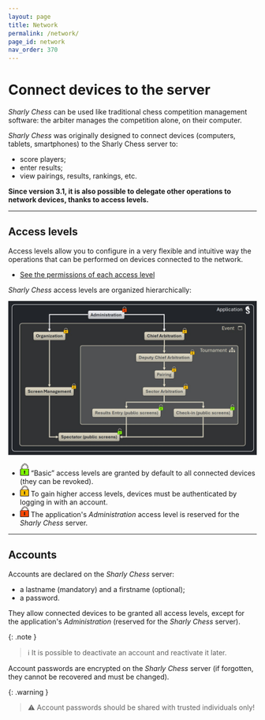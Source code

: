 ```yaml
---
layout: page
title: Network
permalink: /network/
page_id: network
nav_order: 370
---
```


# Connect devices to the server

_Sharly Chess_ can be used like traditional chess competition management software: the arbiter manages the competition alone, on their computer.

_Sharly Chess_ was originally designed to connect devices (computers, tablets, smartphones) to the Sharly Chess server to:
- score players;
- enter results;
- view pairings, results, rankings, etc.

**Since version 3.1, it is also possible to delegate other operations to network devices, thanks to access levels.**

---

## Access levels


Access levels allow you to configure in a very flexible and intuitive way the operations that can be performed on devices connected to the network.

- [See the permissions of each access level](permissions.en.md)

_Sharly Chess_ access levels are organized hierarchically:

<div class="before-img-no-border"></div>

![Inheritance of access levels](../../assets/images/access-levels/access-levels-inheritance-en.jpg)

- ![no-account](../../assets/images/access-levels/lock-no-account-small.png) “Basic” access levels are granted by default to all connected devices (they can be revoked).
- ![account](../../assets/images/access-levels/lock-account-small.png) To gain higher access levels, devices must be authenticated by logging in with an account.
- ![admin](../../assets/images/access-levels/lock-admin-small.png) The application's _Administration_ access level is reserved for the _Sharly Chess_ server.

---

## Accounts

Accounts are declared on the _Sharly Chess_ server:
- a lastname (mandatory) and a firstname (optional);
- a password.

They allow connected devices to be granted all access levels, except for the application's _Administration_ (reserved for the _Sharly Chess_ server).

{: .note }
> :information_source: It is possible to deactivate an account and reactivate it later.

Account passwords are encrypted on the _Sharly Chess_ server (if forgotten, they cannot be recovered and must be changed).

{: .warning }
> :warning: Account passwords should be shared with trusted individuals only!